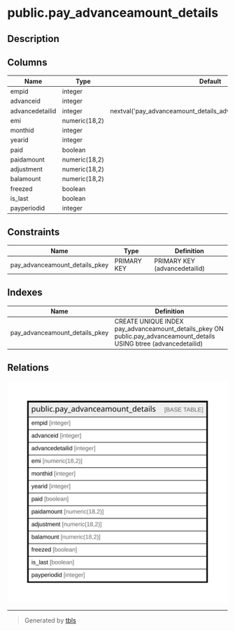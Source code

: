 # public.pay_advanceamount_details

## Description

## Columns

| Name | Type | Default | Nullable | Children | Parents | Comment |
| ---- | ---- | ------- | -------- | -------- | ------- | ------- |
| empid | integer |  | true |  |  |  |
| advanceid | integer |  | false |  |  |  |
| advancedetailid | integer | nextval('pay_advanceamount_details_advancedetailid_seq'::regclass) | false |  |  |  |
| emi | numeric(18,2) |  | true |  |  |  |
| monthid | integer |  | true |  |  |  |
| yearid | integer |  | true |  |  |  |
| paid | boolean |  | true |  |  |  |
| paidamount | numeric(18,2) |  | true |  |  |  |
| adjustment | numeric(18,2) |  | true |  |  |  |
| balamount | numeric(18,2) |  | true |  |  |  |
| freezed | boolean |  | true |  |  |  |
| is_last | boolean |  | true |  |  |  |
| payperiodid | integer |  | true |  |  |  |

## Constraints

| Name | Type | Definition |
| ---- | ---- | ---------- |
| pay_advanceamount_details_pkey | PRIMARY KEY | PRIMARY KEY (advancedetailid) |

## Indexes

| Name | Definition |
| ---- | ---------- |
| pay_advanceamount_details_pkey | CREATE UNIQUE INDEX pay_advanceamount_details_pkey ON public.pay_advanceamount_details USING btree (advancedetailid) |

## Relations

![er](public.pay_advanceamount_details.svg)

---

> Generated by [tbls](https://github.com/k1LoW/tbls)
